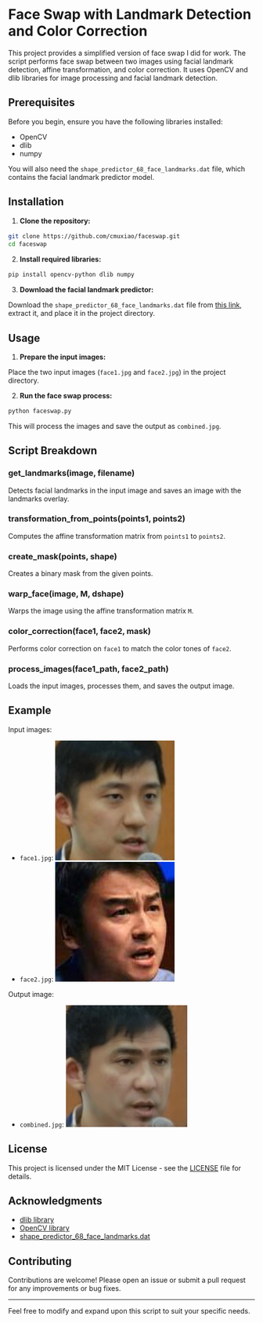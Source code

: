 # Face Swap with Landmark Detection and Color Correction

This project provides a simplified version of face swap I did for work. The script performs face swap between two images using facial landmark detection, affine transformation, and color correction. It uses OpenCV and dlib libraries for image processing and facial landmark detection.

## Prerequisites

Before you begin, ensure you have the following libraries installed:

- OpenCV
- dlib
- numpy

You will also need the `shape_predictor_68_face_landmarks.dat` file, which contains the facial landmark predictor model.

## Installation

1. **Clone the repository:**

```bash
git clone https://github.com/cmuxiao/faceswap.git
cd faceswap
```

2. **Install required libraries:**

```bash
pip install opencv-python dlib numpy
```

3. **Download the facial landmark predictor:**

Download the `shape_predictor_68_face_landmarks.dat` file from [this link](http://dlib.net/files/shape_predictor_68_face_landmarks.dat.bz2), extract it, and place it in the project directory.

## Usage

1. **Prepare the input images:**

Place the two input images (`face1.jpg` and `face2.jpg`) in the project directory.

2. **Run the face swap process:**

```bash
python faceswap.py
```

This will process the images and save the output as `combined.jpg`.

## Script Breakdown

### get_landmarks(image, filename)

Detects facial landmarks in the input image and saves an image with the landmarks overlay.

### transformation_from_points(points1, points2)

Computes the affine transformation matrix from `points1` to `points2`.

### create_mask(points, shape)

Creates a binary mask from the given points.

### warp_face(image, M, dshape)

Warps the image using the affine transformation matrix `M`.

### color_correction(face1, face2, mask)

Performs color correction on `face1` to match the color tones of `face2`.

### process_images(face1_path, face2_path)

Loads the input images, processes them, and saves the output image.

## Example

Input images:

- `face1.jpg`: ![face1](images/face1.jpg)
- `face2.jpg`: ![face2](images/face2.jpg)

Output image:

- `combined.jpg`: ![combined](images/combined.jpg)

## License

This project is licensed under the MIT License - see the [LICENSE](LICENSE) file for details.

## Acknowledgments

- [dlib library](http://dlib.net/)
- [OpenCV library](https://opencv.org/)
- [shape_predictor_68_face_landmarks.dat](http://dlib.net/files/shape_predictor_68_face_landmarks.dat.bz2)

## Contributing

Contributions are welcome! Please open an issue or submit a pull request for any improvements or bug fixes.

---

Feel free to modify and expand upon this script to suit your specific needs.
